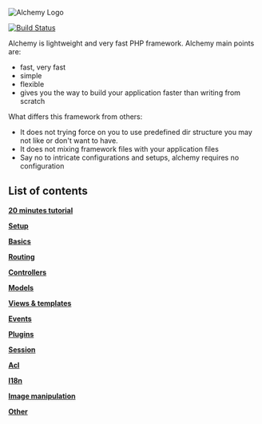 ![Alchemy Logo](https://raw.github.com/dkraczkowski/alchemy/master/docs/alchemy_black_180.png)

[![Build Status](https://travis-ci.org/dkraczkowski/alchemy.png)](https://travis-ci.org/dkraczkowski/alchemy)

Alchemy is lightweight and very fast PHP framework. Alchemy main points are:
 - fast, very fast
 - simple
 - flexible
 - gives you the way to build your application faster than writing from scratch

What differs this framework from others:
- It does not trying force on you to use predefined dir structure you may not like or don't want to have.
- It does not mixing framework files with your application files
- Say no to intricate configurations and setups, alchemy requires no configuration


List of contents
----------------

**[20 minutes tutorial](/docs/Tutorial.md)**

**[Setup](/docs/Setup.md)**

**[Basics](/docs/Basics.md)**

**[Routing](/docs/Routing.md)**

**[Controllers](/docs/Controllers.md)**

**[Models](/docs/Models.md)**

**[Views & templates](/docs/Views.md)**

**[Events](/docs/Events.md)**

**[Plugins](/docs/Plugins.md)**

**[Session](/docs/Session.md)**

**[Acl](/docs/Acl.md)**

**[I18n](/docs/I18n.md)**

**[Image manipulation](/docs/ImageManipulation.md)**

**[Other](/docs/Other.md)**


